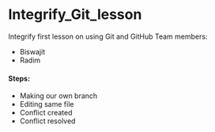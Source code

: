# Integrify_Git_lesson
Integrify first lesson on using Git and GitHub
Team members:
- Biswajit
- Radim

#### Steps:

* Making our own branch
* Editing same file
* Conflict created
* Conflict resolved
